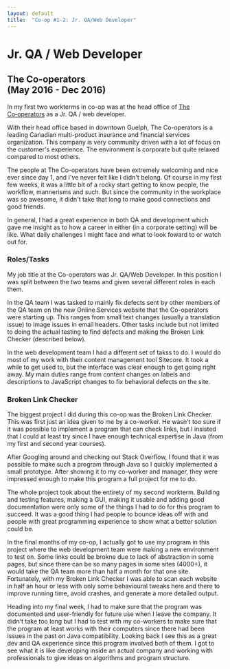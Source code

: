 ```yaml
---
layout: default
title:  "Co-op #1-2: Jr. QA/Web Developer"
---
```


# Jr. QA / Web Developer

## The Co-operators<br>(May 2016 - Dec 2016)

In my first two workterms in co-op was at the head office of [The Co&#8209;operators](https://www.cooperators.ca/) as a Jr. QA / web developer.

With their head office based in downtown Guelph, The Co-operators is a leading Canadian multi-product insurance and financial services organization. This company is very community driven with a lot of focus on the customer's experience. The environment is corporate but quite relaxed compared to most others.

The people at The Co-operators have been extremely welcoming and nice ever since day 1, and I've never felt like I didn't belong. Of course in my first few weeks, it was a little bit of a rocky start getting to know people, the workflow, mannerisms and such. But since the community in the workplace was so awesome, it didn't take that long to make good connections and good friends.

In general, I had a great experience in both QA and development which gave me insight as to how a career in either (in a corporate setting) will be like. What daily challenges I might face and what to look foward to or watch out for.

### Roles/Tasks

My job title at the Co-operators was Jr. QA/Web Developer. In this position I was split between the two teams and given several different roles in each them.

In the QA team I was tasked to mainly fix defects sent by other members of the QA team on the new Online Services website that the Co-operators were starting up. This ranges from small text changes (usually a translation issue) to image issues in email headers. Other tasks include but not limited to doing the actual testing to find defects and making the Broken Link Checker (described below).

In the web development team I had a different set of takss to do. I would do most of my work with their content management tool Sitecore. It took a while to get used to, but the interface was clear enough to get going right away. My main duties range from content changes on labels and descriptions to JavaScript changes to fix behavioral defects on the site.


### Broken Link Checker

The biggest project I did during this co-op was the Broken Link Checker. This was first just an idea given to me by a co-worker. He wasn't too sure if it was possible to implement a program that can check links, but I insisted that I could at least try since I have enough technical expertise in Java (from my first and second year courses).

After Googling around and checking out Stack Overflow, I found that it was possible to make such a program through Java so I quickly implemented a small prototype. After showing it to my co-worker and manager, they were impressed enough to make this program a full project for me to do.

The whole project took about the entirety of my second workterm. Building and testing features, making a GUI, making it usable and adding good documentation were only some of the things I had to do for this program to succeed. It was a good thing I had people to bounce ideas off with and people with great programming experience to show what a better solution could be.

In the final months of my co-op, I actually got to use my program in this project where the web development team were making a new environment to test on. Some links could be brokne due to lack of abstraction in some pages, but since there can be so many pages in some sites (4000+), it would take the QA team more than half a month for that one site. Fortunately, with my Broken Link Checker I was able to scan each website in half an hour or less with only some behavioural tweaks here and there to improve running time, avoid crashes, and generate a more detailed output.

Heading into my final week, I had to make sure that the program was documented and user-friendly for future use when I leave the company. It didn't take too long but I had to test with my co-workers to make sure that the program at least works with their computers since there had been issues in the past on Java compatibility. Looking back I see this as a great dev and QA experience since this program involved both of them. I got to see what it is like developing inside an actual company and working with professionals to give ideas on algorithms and program structure. 